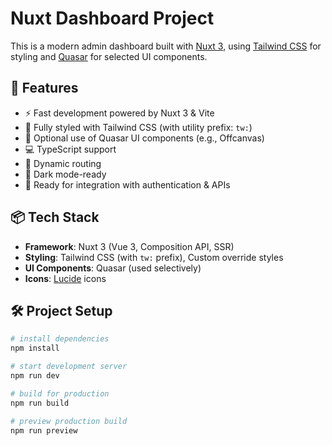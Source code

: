 # Nuxt Dashboard Project

This is a modern admin dashboard built with [Nuxt 3](https://nuxt.com/), using [Tailwind CSS](https://tailwindcss.com/) for styling and [Quasar](https://quasar.dev/) for selected UI components.

## 🔧 Features

- ⚡ Fast development powered by Nuxt 3 & Vite
- 🎨 Fully styled with Tailwind CSS (with utility prefix: `tw:`)
- 🧩 Optional use of Quasar UI components (e.g., Offcanvas)
- 💻 TypeScript support
- 🔁 Dynamic routing
- 🌙 Dark mode-ready
- 🔐 Ready for integration with authentication & APIs

## 📦 Tech Stack

- **Framework**: Nuxt 3 (Vue 3, Composition API, SSR)
- **Styling**: Tailwind CSS (with `tw:` prefix), Custom override styles
- **UI Components**: Quasar (used selectively)
- **Icons**: [Lucide](https://lucide.dev/) icons

## 🛠️ Project Setup

```bash
# install dependencies
npm install

# start development server
npm run dev

# build for production
npm run build

# preview production build
npm run preview
```
